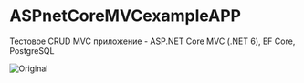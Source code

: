 # ASPnetCoreMVCexampleAPP
Тестовое CRUD MVC приложение - ASP.NET Core MVC (.NET 6), EF Core, PostgreSQL

![Original](https://i.imgur.com/aW56ixN.png)

